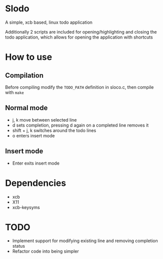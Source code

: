 # Slodo
A simple, xcb based, linux todo application

Additionally 2 scripts are included for opening/highlighting and closing the todo application, which allows for opening the application with shortcuts

# How to use
## Compilation
Before compiling modify the `TODO_PATH` definition in sloco.c, then compile with `make`

## Normal mode
* j, k move between selected line
* d sets completion, pressing d again on a completed line removes it
* shift + j, k switches around the todo lines
* o enters insert mode
## Insert mode
* Enter exits insert mode

# Dependencies
* xcb
* X11
* xcb-keysyms

# TODO
* Implement support for modifying existing line and removing completion status
* Refactor code into being simpler

